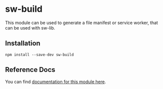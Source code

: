 # sw-build

This module can be used to generate a file manifest or service worker, that can be used with sw-lib.

## Installation

`npm install --save-dev sw-build`


## Reference Docs

You can find [documentation for this module here](https://googlechrome.github.io/sw-helpers/reference-docs/stable/latest/module-sw-build.html#main).
